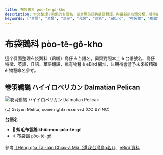 ```yaml
---
title: 布袋鵝科 pòo-tē-gô-kho
description: 本文整理了鵜鶘的台語名，並對照英語與華語翻譯，與最新的鳥類分類，期待能夠供未來的台語鳥類圖鑑當作參考
keywords: ["台語", "鳥類", "鳥仔", "台灣", "鳥名", "eBird", "布袋鵝", "鵜鶘"]
---
```


# 布袋鵝科 pòo-tē-gô-kho

這个頁面整理布袋鵝科（鵜鶘）鳥仔 ê 台語名，同齊對照本土 ê 台語號名、鳥仔特徵、英語、日語、華語翻譯，嘛有物種 ê eBird 網址，以期待會當予未來較精確 ê 物種命名參考。

## 卷羽鵜鶘 ハイイロペリカン Dalmatian Pelican

![卷羽鵜鶘 ハイイロペリカン Dalmatian Pelican](https://inaturalist-open-data.s3.amazonaws.com/photos/51559911/medium.jpeg)

(c) Satyen Mehta, some rights reserved (CC BY-NC)

**台語名**

- 🎯 **虯毛布袋鵝 khiû-moo-pòo-tē-gô**
- ✳️ 布袋鵝 pòo-tē-gô

參考[《Hêng góa Tâi-oân Chiáu-á Miâ（還我台灣鳥á名）》](https://siaulahjih.github.io/TaiOanChiauA/)、[eBird 資料](https://ebird.org/species/dalpel1)
